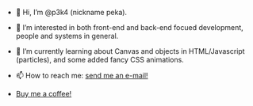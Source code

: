 - 👋 Hi, I’m @p3k4 (nickname peka).
- 👀 I’m interested in both front-end and back-end focued development, people and systems in general.
- 🌱 I’m currently learning about Canvas and objects in HTML/Javascript (particles), and some added fancy CSS animations.
- 📫 How to reach me: [send me an e-mail!](per.chr.vain@gmail.com)

- [Buy me a coffee!](https://www.buymeacoffee.com/perchr)

<!---
p3k4/p3k4 is a ✨ special ✨ repository because its `README.md` (this file) appears on your GitHub profile.
You can click the Preview link to take a look at your changes.
--->
